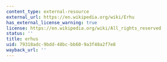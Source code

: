 ```yaml
---
content_type: external-resource
external_url: https://en.wikipedia.org/wiki/Erhu
has_external_license_warning: true
license: https://en.wikipedia.org/wiki/All_rights_reserved
status: ''
title: erhus
uid: 79318adc-9bdd-48bc-bb60-9a3f48a2f7e8
wayback_url: ''
---
```

